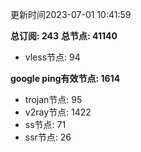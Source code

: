 更新时间2023-07-01 10:41:59

**总订阅: 243**
**总节点: 41140**
- vless节点: 94

**google ping有效节点: 1614**
- trojan节点: 95
- v2ray节点: 1422
- ss节点: 71
- ssr节点: 26

